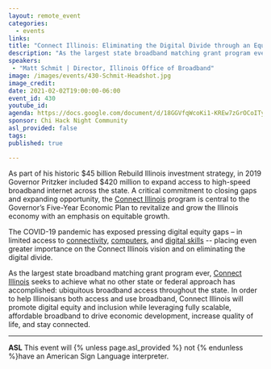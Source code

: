 ```yaml
---
layout: remote_event
categories:
  - events
links: 
title: "Connect Illinois: Eliminating the Digital Divide through an Equity Lens"
description: "As the largest state broadband matching grant program ever, Connect Illinois seeks to achieve what no other state or federal approach has accomplished: ubiquitous broadband access throughout the state. In order to help Illinoisans both access and use broadband, Connect Illinois will promote digital equity and inclusion while leveraging fully scalable, affordable broadband to drive economic development, increase quality of life, and stay connected."
speakers:
 - "Matt Schmit | Director, Illinois Office of Broadband"
image: /images/events/430-Schmit-Headshot.jpg
image_credit:
date: 2021-02-02T19:00:00-06:00
event_id: 430
youtube_id: 
agenda: https://docs.google.com/document/d/18GGVfqWcoKi1-KREw7zGrOCoITypEMWfE_d1m5R2ppQ/edit?usp=sharing
sponsor: Chi Hack Night Community
asl_provided: false
tags: 
published: true

---
```


As part of his historic $45 billion Rebuild Illinois investment strategy, in 2019 Governor Pritzker included $420 million to expand access to high-speed broadband internet across the state. A critical commitment to closing gaps and expanding opportunity, the [Connect Illinois](https://www2.illinois.gov/dceo/ConnectIllinois/Pages/default.aspx) program is central to the Governor’s Five-Year Economic Plan to revitalize and grow the Illinois economy with an emphasis on equitable growth.

The COVID-19 pandemic has exposed pressing digital equity gaps – in limited access to [connectivity](https://illinois.maps.arcgis.com/apps/webappviewer/index.html?id=bf9410a1d7a8468ebb51ee76a52d1bd8), [computers](https://www2.illinois.gov/dceo/ConnectIllinois/Pages/PCsForPeople.aspx), and [digital skills](https://www2.illinois.gov/dceo/ConnectIllinois/Documents/Digital%20Navigator%20NOCO%20FINAL.pdf) -- placing even greater importance on the Connect Illinois vision and on eliminating the digital divide.

As the largest state broadband matching grant program ever, [Connect Illinois](https://www2.illinois.gov/dceo/ConnectIllinois/Documents/Broadband%20Strategic%20Plan%202.5.20.pdf) seeks to achieve what no other state or federal approach has accomplished: ubiquitous broadband access throughout the state. In order to help Illinoisans both access and use broadband, Connect Illinois will promote digital equity and inclusion while leveraging fully scalable, affordable broadband to drive economic development, increase quality of life, and stay connected.

---

**ASL** This event will {% unless page.asl_provided %} not {% endunless %}have an American Sign Language interpreter.
